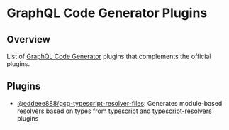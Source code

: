 # GraphQL Code Generator Plugins

## Overview

List of [GraphQL Code Generator](https://www.the-guild.dev/graphql/codegen) plugins that complements the official plugins.

## Plugins

- [@eddeee888/gcg-typescript-resolver-files](./packages/typescript-resolver-files): Generates module-based resolvers based on types from [typescript](https://the-guild.dev/graphql/codegen/plugins/typescript/typescript) and [typescript-resolvers](https://www.the-guild.dev/graphql/codegen/plugins/typescript/typescript-resolvers) plugins
